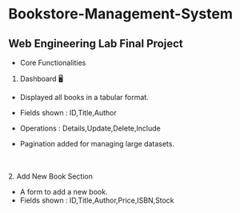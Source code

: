 # Bookstore-Management-System

## Web Engineering Lab Final Project


- Core Functionalities

1. Dashboard 🖥️
- Displayed all books in a tabular format.
- Fields shown : ID,Title,Author

- Operations : Details,Update,Delete,Include
- Pagination added
for managing large datasets.

<br></br>
 2. Add New Book Section
- A form to add a new book.
- Fields shown : ID,Title,Author,Price,ISBN,Stock